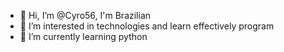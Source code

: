 - 👋 Hi, I’m @Cyro56, I'm Brazilian 
- 👀 I’m interested in technologies and learn effectively program
- 🌱 I’m currently learning python
